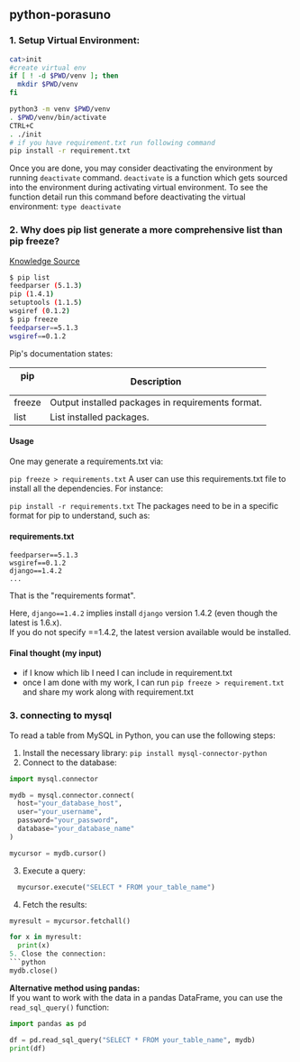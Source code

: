 ## python-porasuno
### 1. Setup Virtual Environment:
```bash
cat>init
#create virtual env
if [ ! -d $PWD/venv ]; then
  mkdir $PWD/venv
fi

python3 -m venv $PWD/venv
. $PWD/venv/bin/activate
CTRL+C
. ./init
# if you have requirement.txt run following command
pip install -r requirement.txt
```

Once you are done, you may consider deactivating the environment by running `deactivate` command.
`deactivate` is a function which gets sourced into the environment during activating virtual environment.
To see the function detail run this command before deactivating the virtual environment:
`type deactivate`

### 2. Why does pip list generate a more comprehensive list than pip freeze? 
[Knowledge Source](https://stackoverflow.com/questions/18966564/pip-freeze-vs-pip-list)
```bash
$ pip list
feedparser (5.1.3)
pip (1.4.1)
setuptools (1.1.5)
wsgiref (0.1.2)
$ pip freeze
feedparser==5.1.3
wsgiref==0.1.2
```
Pip's documentation states:

|pip <option>|Description|
|---|---|
|freeze|Output installed packages in requirements format.|
|list|List installed packages.|

#### Usage
One may generate a requirements.txt via:

`pip freeze > requirements.txt`
A user can use this requirements.txt file to install all the dependencies. For instance:

`pip install -r requirements.txt`
The packages need to be in a specific format for pip to understand, such as:

#### requirements.txt
```
feedparser==5.1.3
wsgiref==0.1.2
django==1.4.2
...
```
That is the "requirements format".

Here, `django==1.4.2` implies install `django` version 1.4.2 (even though the latest is 1.6.x). <br>
If you do not specify ==1.4.2, the latest version available would be installed.
#### Final thought (my input)
 - if I know which lib I need I can include in requirement.txt
 - once I am done with my work, I can run `pip freeze > requirement.txt` and share my work along with requirement.txt


### 3. connecting to mysql
To read a table from MySQL in Python, you can use the following steps:
1. Install the necessary library:
   `pip install mysql-connector-python`
2. Connect to the database:
```python
import mysql.connector

mydb = mysql.connector.connect(
  host="your_database_host",
  user="your_username",
  password="your_password",
  database="your_database_name"
)

mycursor = mydb.cursor()
```
3. Execute a query:
 ```python
   mycursor.execute("SELECT * FROM your_table_name")
   ```
4. Fetch the results:
```python
myresult = mycursor.fetchall()

for x in myresult:
  print(x)
5. Close the connection:
```python
mydb.close()
```


<b>Alternative method using pandas:</b><br>
If you want to work with the data in a pandas DataFrame, you can use the `read_sql_query()` function:
```python
import pandas as pd

df = pd.read_sql_query("SELECT * FROM your_table_name", mydb)
print(df)
```







